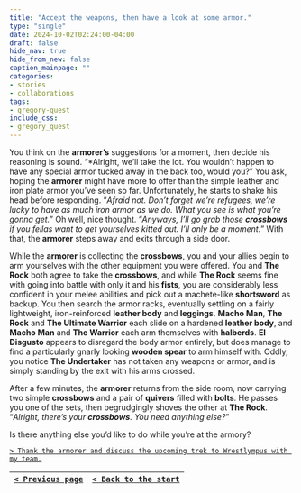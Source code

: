 ```yaml
---
title: "Accept the weapons, then have a look at some armor."
type: "single"
date: 2024-10-02T02:24:00-04:00
draft: false
hide_nav: true
hide_from_new: false
caption_mainpage: ""
categories:
- stories
- collaborations
tags:
- gregory-quest
include_css:
- gregory_quest
---
```


You think on the **armorer’s** suggestions for a moment, then decide his reasoning is sound. “*Alright, we’ll take the lot. You wouldn’t happen to have any special armor tucked away in the back too, would you?” You ask, hoping the **armorer** might have more to offer than the simple leather and iron plate armor you’ve seen so far. Unfortunately, he starts to shake his head before responding. “*Afraid not. Don’t forget we’re refugees, we’re lucky to have as much iron armor as we do. What you see is what you’re gonna get.*” Oh well, nice thought. “*Anyways, I’ll go grab those **crossbows** if you fellas want to get yourselves kitted out. I’ll only be a moment.*” With that, the **armorer** steps away and exits through a side door.

While the **armorer** is collecting the **crossbows**, you and your allies begin to arm yourselves with the other equipment you were offered. You and **The Rock** both agree to take the **crossbows**, and while **The Rock** seems fine with going into battle with only it and his **fists**, you are considerably less confident in your melee abilities and pick out a machete-like **shortsword** as backup. You then search the armor racks, eventually settling on a fairly lightweight, iron-reinforced **leather body** and **leggings**. **Macho Man**, **The Rock** and **The Ultimate Warrior** each slide on a hardened **leather body**, and **Macho Man** and **The Warrior** each arm themselves with **halberds**. **El Disgusto** appears to disregard the body armor entirely, but does manage to find a particularly gnarly looking **wooden spear** to arm himself with. 
Oddly, you notice **The Undertaker** has not taken any weapons or armor, and is simply standing by the exit with his arms crossed.

After a few minutes, the **armorer** returns from the side room, now carrying two simple **crossbows** and a pair of **quivers** filled with **bolts**. He passes you one of the sets, then begrudgingly shoves the other at **The Rock**. “*Alright, there’s your **crossbows**. You need anything else?*”

Is there anything else you’d like to do while you’re at the armory?

[``> Thank the armorer and discuss the upcoming trek to Wrestlympus with my team.``](../152)

|[``< Previous page``](../150)|[``< Back to the start``](../)|
|---|---|